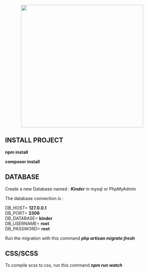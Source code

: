 <p align="center"><a href="https://laravel.com" target="_blank"><img src="https://raw.githubusercontent.com/laravel/art/master/logo-lockup/5%20SVG/2%20CMYK/1%20Full%20Color/laravel-logolockup-cmyk-red.svg" width="400"></a></p>

## INSTALL PROJECT

**npm install**

**composer install**

## DATABASE

Create a new Database named : ***Kinder*** in mysql or PhpMyAdmin

The database connection is :

DB_HOST= **127.0.0.1** \
DB_PORT= **3306** \
DB_DATABASE= **kinder** \
DB_USERNAME= **root** \
DB_PASSWORD= **root**

Run the migration with this command ***php artisan migrate:fresh***

## CSS/SCSS

To compile scss to css, run this command ***npm run watch***